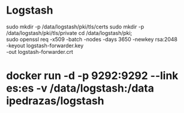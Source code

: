 # Logstash


sudo mkdir -p /data/logstash/pki/tls/certs
sudo mkdir -p /data/logstash/pki/tls/private
cd /data/logstash/pki; \
    sudo openssl req -x509 -batch -nodes -days 3650 -newkey rsa:2048 \
    -keyout logstash-forwarder.key \
    -out logstash-forwarder.crt




# docker run -d -p 9292:9292 --link es:es -v /data/logstash:/data ipedrazas/logstash

